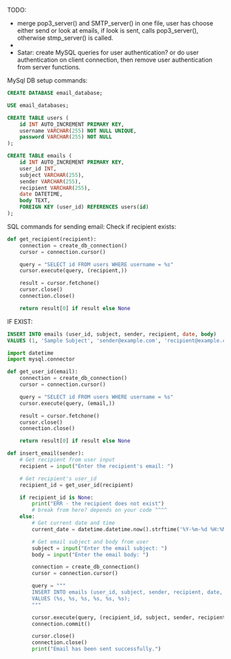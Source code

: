 TODO:

- merge pop3_server() and SMTP_server() in one file, user has choose either send or look at emails, if look is sent, calls pop3_server(), otherwise stmp_server() is called.
-
- Satar: create MySQL queries for user authentication? or do user authentication on client connection, then remove user authentication from server functions.

MySql DB setup commands:

```sql
CREATE DATABASE email_database;

USE email_databases;

CREATE TABLE users (
    id INT AUTO_INCREMENT PRIMARY KEY,
    username VARCHAR(255) NOT NULL UNIQUE,
    password VARCHAR(255) NOT NULL
);

CREATE TABLE emails (
    id INT AUTO_INCREMENT PRIMARY KEY,
    user_id INT,
    subject VARCHAR(255),
    sender VARCHAR(255),
    recipient VARCHAR(255),
    date DATETIME,
    body TEXT,
    FOREIGN KEY (user_id) REFERENCES users(id)
);
```

SQL commands for sending email:
Check if recipient exists:

```python
def get_recipient(recipient):
    connection = create_db_connection()
    cursor = connection.cursor()

    query = "SELECT id FROM users WHERE username = %s"
    cursor.execute(query, (recipient,))

    result = cursor.fetchone()
    cursor.close()
    connection.close()

    return result[0] if result else None
```

IF EXIST:

```sql
INSERT INTO emails (user_id, subject, sender, recipient, date, body)
VALUES (1, 'Sample Subject', 'sender@example.com', 'recipient@example.com', '2023-04-28 12:00:00', 'This is the email body.');
```

```python
import datetime
import mysql.connector

def get_user_id(email):
    connection = create_db_connection()
    cursor = connection.cursor()

    query = "SELECT id FROM users WHERE username = %s"
    cursor.execute(query, (email,))

    result = cursor.fetchone()
    cursor.close()
    connection.close()

    return result[0] if result else None

def insert_email(sender):
    # Get recipient from user input
    recipient = input("Enter the recipient's email: ")

    # Get recipient's user_id
    recipient_id = get_user_id(recipient)

    if recipient_id is None:
        print("ERR - the recipient does not exist")
        # break from here? depends on your code ^^^^
    else:
        # Get current date and time
        current_date = datetime.datetime.now().strftime('%Y-%m-%d %H:%M:%S')

        # Get email subject and body from user
        subject = input("Enter the email subject: ")
        body = input("Enter the email body: ")

        connection = create_db_connection()
        cursor = connection.cursor()

        query = """
        INSERT INTO emails (user_id, subject, sender, recipient, date, body)
        VALUES (%s, %s, %s, %s, %s, %s);
        """

        cursor.execute(query, (recipient_id, subject, sender, recipient, current_date, body))
        connection.commit()

        cursor.close()
        connection.close()
        print("Email has been sent successfully.")

```
